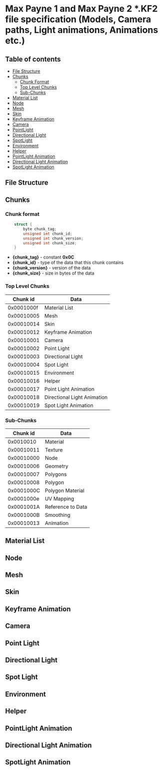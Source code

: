 # Max Payne 1 and Max Payne 2 *.KF2 file specification (Models, Camera paths, Light animations, Animations etc.)

## Table of contents

* [File Structure](#file-structure)
* [Chunks](#chunks)
  * [Chunk Format](#chunk-format)
  * [Top Level Chunks](#top-level-chunks)
  * [Sub-Chunks](#sub-chunks)
* [Material List](#material-list)
* [Node](#node)
* [Mesh](#mesh)
* [Skin](#skin)
* [Keyframe Animation](#keyframe-animation)
* [Camera](#camera)
* [PointLight](#point-light)
* [Directional Light](#directional-light)
* [SpotLight](#spot-light)
* [Environment](#environment)
* [Helper](#helper)
* [PointLight Animation](#pointlight-animation)
* [Directional Light Animation](#directional-light-animation)
* [SpotLight Animation](#spotlight-animation)
  
## File Structure

## Chunks

### Chunk format

```c
    struct {
        byte chunk_tag;
        unsigned int chunk_id;
        unsigned int chunk_version;
        unsigned int chunk_size;
    }
```

* **{chunk_tag}** - constant **0x0C**
* **{chunk_id}** - type of the data that this chunk contains
* **{chunk_version}** - version of the data
* **{chunk_size}** - size in bytes of the data

### Top Level Chunks

| Chunk id   | Data                        |
|------------|-----------------------------|
| 0x0001000f | Material List               |
| 0x00010005 | Mesh                        |
| 0x00010014 | Skin                        |
| 0x00010012 | Keyframe Animation          |
| 0x00010001 | Camera                      |
| 0x00010002 | Point Light                 |
| 0x00010003 | Directional Light           |
| 0x00010004 | Spot Light                  |
| 0x00010015 | Environment                 |
| 0x00010016 | Helper                      |
| 0x00010017 | Point Light Animation       |
| 0x00010018 | Directional Light Animation |
| 0x00010019 | Spot Light Animation        |

### Sub-Chunks

| Chunk id    | Data              |
|-------------|-------------------|
| 0x0010010   | Material          |
| 0x00010011  | Texture           |
| 0x00010000  | Node              |
| 0x00010006  | Geometry          |
| 0x00010007  | Polygons          |
| 0x00010008  | Polygon           |
| 0x0001000C  | Polygon Material  |
| 0x0001000e  | UV Mapping        |
| 0x0001001A  | Reference to Data |
| 0x0001000B  | Smoothing         |
| 0x00010013  | Animation         |

## Material List

## Node

## Mesh

## Skin

## Keyframe Animation

## Camera

## Point Light

## Directional Light

## Spot Light

## Environment

## Helper

## PointLight Animation

## Directional Light Animation

## SpotLight Animation
